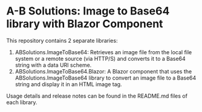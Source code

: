 # A-B Solutions: Image to Base64 library with Blazor Component

This repository contains 2 separate libraries:

1. ABSolutions.ImageToBase64: Retrieves an image file from the local file system or a remote source (via HTTP/S) and converts it to a Base64 string with a data URI scheme.
2. ABSolutions.ImageToBase64.Blazor: A Blazor component that uses the ABSolutions.ImageToBase64 library to convert an image file to a Base64 string and display it in an HTML image tag.

Usage details and release notes can be found in the README.md files of each library.
